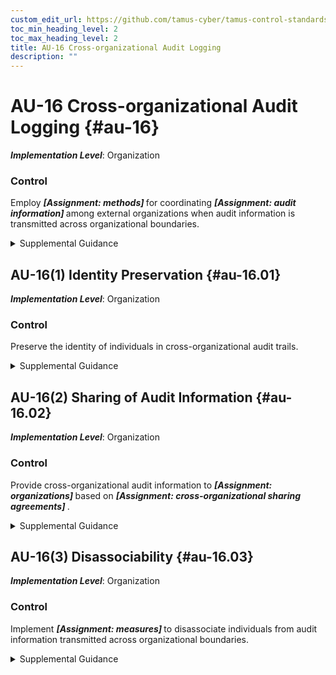 ```yaml
---
custom_edit_url: https://github.com/tamus-cyber/tamus-control-standards/tree/main/content/tamus.edu/TAMUS_profile.yaml
toc_min_heading_level: 2
toc_max_heading_level: 2
title: AU-16 Cross-organizational Audit Logging
description: ""
---
```


# AU-16 Cross-organizational Audit Logging {#au-16}

_**Implementation Level**_: Organization

### Control

Employ <strong title="au-16_odp.01"> <em>[Assignment: methods]</em> </strong> for coordinating <strong title="au-16_odp.02"> <em>[Assignment: audit information]</em> </strong> among external organizations when audit information is transmitted across organizational boundaries.


<details><summary>Supplemental Guidance</summary>When organizations use systems or services of external organizations, the audit logging capability necessitates a coordinated, cross-organization approach. For example, maintaining the identity of individuals who request specific services across organizational boundaries may often be difficult, and doing so may prove to have significant performance and privacy ramifications. Therefore, it is often the case that cross-organizational audit logging simply captures the identity of individuals who issue requests at the initial system, and subsequent systems record that the requests originated from authorized individuals. Organizations consider including processes for coordinating audit information requirements and protection of audit information in information exchange agreements.</details>


## AU-16(1) Identity Preservation {#au-16.01}

_**Implementation Level**_: Organization

### Control

Preserve the identity of individuals in cross-organizational audit trails.


<details><summary>Supplemental Guidance</summary>Identity preservation is applied when there is a need to be able to trace actions that are performed across organizational boundaries to a specific individual.</details>


## AU-16(2) Sharing of Audit Information {#au-16.02}

_**Implementation Level**_: Organization

### Control

Provide cross-organizational audit information to <strong title="au-16.02_odp.01"> <em>[Assignment: organizations]</em> </strong> based on <strong title="au-16.02_odp.02"> <em>[Assignment: cross-organizational sharing agreements]</em> </strong>.


<details><summary>Supplemental Guidance</summary>Due to the distributed nature of the audit information, cross-organization sharing of audit information may be essential for effective analysis of the auditing being performed. For example, the audit records of one organization may not provide sufficient information to determine the appropriate or inappropriate use of organizational information resources by individuals in other organizations. In some instances, only individuals’ home organizations have the appropriate knowledge to make such determinations, thus requiring the sharing of audit information among organizations.</details>


## AU-16(3) Disassociability {#au-16.03}

_**Implementation Level**_: Organization

### Control

Implement <strong title="au-16.03_odp"> <em>[Assignment: measures]</em> </strong> to disassociate individuals from audit information transmitted across organizational boundaries.


<details><summary>Supplemental Guidance</summary>Preserving identities in audit trails could have privacy ramifications, such as enabling the tracking and profiling of individuals, but may not be operationally necessary. These risks could be further amplified when transmitting information across organizational boundaries. Implementing privacy-enhancing cryptographic techniques can disassociate individuals from audit information and reduce privacy risk while maintaining accountability.</details>
